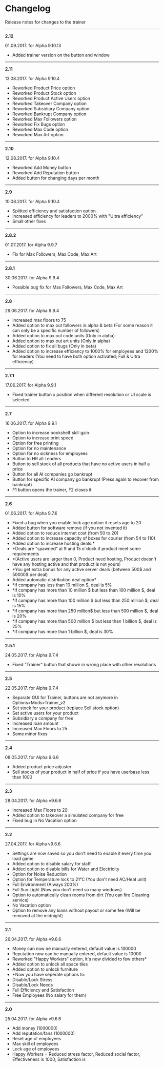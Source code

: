 # Changelog
Release notes for changes to the trainer

---

**2.12**

01.09.2017. for Alpha 9.10.13
- Added trainer version on the button and window

---

**2.11**

13.08.2017. for Alpha 9.10.4
- Reworked Product Price option
- Reworked Product Stock option
- Reworked Product Active Users option
- Reworked Takeover Company option
- Reworked Subsidiary Company option
- Reworked Bankrupt Company option
- Reworked Max Followers option
- Reworked Fix Bugs option
- Reworked Max Code option
- Reworked Max Art option

---

**2.10**

12.08.2017. for Alpha 9.10.4
- Reworked Add Money button
- Reworked Add Reputation button
- Added button for changing days per month

---

**2.9**

10.08.2017. for Alpha 9.10.4
- Splitted efficiency and satisfaction option
- Increased efficiency for leaders to 2000% with "Ultra efficiency"
- Small other fixes

---

**2.8.2**

01.07.2017. for Alpha 9.9.7
- Fix for Max Followers, Max Code, Max Art

---

**2.8.1**

30.06.2017. for Alpha 9.9.4
- Possible bug fix for Max Followers, Max Code, Max Art

---

**2.8**

29.06.2017. for Alpha 9.9.4
- Increased max floors to 75
- Added option to max out followers in alpha & beta
	(For some reason it can only be a specific number of followers)
- Added option to max out code units (Only in alpha)
- Added option to max out art units (Only in alpha)
- Added option to fix all bugs (Only in beta)
- Added option to increase efficiency to 1000% for employees and 1200% for leaders
	(You need to have both option activated; Full & Ultra efficiency)

---

**2.7.1**

17.06.2017. for Alpha 9.9.1
- Fixed trainer button x position when different resolution or UI scale is selected

---

**2.7**

16.06.2017. for Alpha 9.9.1
- Option to increase bookshelf skill gain
- Option to increase print speed
- Option for free printing
- Option for no maintenance
- Option for no sickness for employees
- Button to HR all Leaders
- Button to sell stock of all products that have no active users in half a price
- Button for all AI companies go bankrupt
- Button for specific AI company go bankrupt (Press again to recover from bankrupt)
- F1 button opens the trainer, F2 closes it

---

**2.6**

01.06.2017. for Alpha 9.7.6
- Fixed a bug when you enable lock age option it resets age to 20
- Added button for software remove (if you not invented it)
- Added option to reduce internet cost (from 50 to 20)
- Added option to increase capacity of boxes for courier (from 54 to 110)
- Added option to increase hosting deals:*
- *Deals are "spawned" at 9 and 15 o'clock if product meet some requirements
- *(Active users are larger than 0, Product need hosting, Product doesn't have any hosting active and that product is not yours)
- *You get extra bonus for any active server deals (between 500$ and 50000$ per deal)
- Added automatic distribution deal option*
- *if company has less than 10 million $, deal is 5%
- *if company has more than 10 million $ but less than 100 million $, deal is 10%
- *if company has more than 100 million $ but less than 250 million $, deal is 15%
- *if company has more than 250 million$ but less than 500 million $, deal is 20%
- *if company has more than 500 million $ but less than 1 billion $, deal is 25%
- *if company has more than 1 billion $, deal is 30%

---

**2.5.1**

24.05.2017. for Alpha 9.7.4
- Fixed "Trainer" button that shown in wrong place with other resolutions

---

**2.5**

22.05.2017. for Alpha 9.7.4
- Separate GUI for Trainer, buttons are not anymore in Options>Mods>Trainer_v2
- Set stock for your product (replace Sell stock option)
- Set active users for your product
- Subsidiary a company for free
- Increased loan amount
- Increased Max Floors to 25
- Some minor fixes

---

**2.4**

08.05.2017. for Alpha 9.6.6
- Added product price adjuster
- Sell stocks of your product in half of price if you have userbase less than 1000

---

**2.3**

28.04.2017. for Alpha v9.6.6
- Increased Max Floors to 20
- Added option to takeover a simulated company for free
- Fixed bug in No Vacation option

---

**2.2**

27.04.2017. for Alpha v9.6.6
- Settings are now saved so you don't need to enable it every time you load game
- Added option to disable salary for staff
- Added option to disable bills for Water and Electricity
- Option for Noise Reduction
- Option for Temperature lock to 21°C (You don't need AC/Heat unit)
- Full Environment (Always 200%)
- Full Sun Light (Now you don't need so many windows)
- Option to automatically clean rooms from dirt (You can fire Cleaning service)
- No Vacation option
- Option to remove any loans without payout or some fee (Will be removed at the midnight)

---

**2.1**

26.04.2017. for Alpha v9.6.6
- Money can now be manually entered, default value is 100000
- Reputation now can be manually entered, default value is 10000
- Reworked "Happy Workers" option, it's now divided to few others*
- Added option to unlock all space tiles
- Added option to unlock furniture
- *Now you have seperate options to:
- Disable/Lock Stress
- Disable/Lock Needs
- Full Efficiency and Satisfaction
- Free Employees (No salary for them)

---

**2.0**

25.04.2017. for Alpha v9.6.6
- Add money (1000000)
- Add reputation/fans (1000000)
- Reset age of employees
- Max skill of employees
- Lock age of employees
- Happy Workers = Reduced stress factor, Reduced social factor, Effectiveness is 1000, Satisfaction is 
